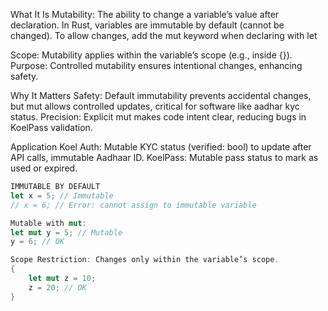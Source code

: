 What It Is
Mutability: The ability to change a variable’s value after declaration. In Rust, variables are immutable by default (cannot be changed). To allow changes, add the mut keyword when declaring with let

Scope: Mutability applies within the variable’s scope (e.g., inside {}).
Purpose: Controlled mutability ensures intentional changes, enhancing safety.

Why It Matters
Safety: Default immutability prevents accidental changes, but mut allows controlled updates, critical for software like aadhar kyc status.
Precision: Explicit mut makes code intent clear, reducing bugs in KoelPass validation.

Application
Koel Auth: Mutable KYC status (verified: bool) to update after API calls, immutable Aadhaar ID.
KoelPass: Mutable pass status to mark as used or expired.

```rust
IMMUTABLE BY DEFAULT
let x = 5; // Immutable
// x = 6; // Error: cannot assign to immutable variable
```

```rust
Mutable with mut:
let mut y = 5; // Mutable
y = 6; // OK
```

```rust
Scope Restriction: Changes only within the variable’s scope.
{
    let mut z = 10;
    z = 20; // OK
}
```
